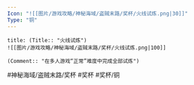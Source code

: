 ```yaml
---
Icon: "![[图片/游戏攻略/神秘海域/盗贼末路/奖杯/火线试炼.png|30]]"
Type: "铜"
---
```

```ad-common-bronze-trophy
title: (Title:: "火线试炼")
![[图片/游戏攻略/神秘海域/盗贼末路/奖杯/火线试炼.png|100]]

(Comment:: "在多人游戏“正常”难度中完成全部试炼")
```

#神秘海域/盗贼末路/奖杯 #奖杯 #奖杯/铜
